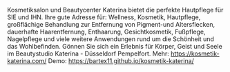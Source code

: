 Kosmetiksalon und Beautycenter Katerina bietet die perfekte Hautpflege für SIE und IHN. Ihre gute Adresse für: Wellness, Kosmetik, Hautpflege, großflächige Behandlung zur Entfernung von Pigment-und Altersflecken, dauerhafte Haarentfernung, Enthaarung, Gesichtkosmetik, Fußpflege, Nagelpflege und viele weitere Anwendungen rund um die Schönheit und das Wohlbefinden. Gönnen Sie sich ein Erlebnis für Körper, Geist und Seele im Beautystudio Katerina - Düsseldorf Pempelfort.
Mehr: https://kosmetik-katerina.com/
Demo: https://bartex11.github.io/kosmetik-katerina/

